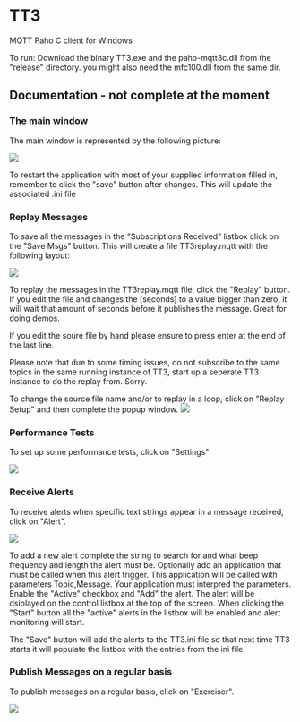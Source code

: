 TT3
===

MQTT Paho C client for Windows

To run: Download the binary TT3.exe and the paho-mqtt3c.dll from the "release" directory.  you might also need the mfc100.dll from the same dir.

Documentation - not complete at the moment
-------------
### The main window
The main window is represented by the following picture:

![](https://raw2.github.com/francoisvdm/TT3/master/TT3Screenshot.JPG)

To restart the application with most of your supplied information filled in, remember to click the "save" button
after changes.  This will update the associated .ini file

### Replay Messages
To save all the messages in the "Subscriptions Received" listbox click on the "Save Msgs" button.  This will create a file TT3replay.mqtt with the following layout:

![](https://raw2.github.com/francoisvdm/TT3/master/TT3replay.JPG)

To replay the messages in the TT3replay.mqtt file, click the "Replay" button.  If you edit the file and changes the [seconds] to a value bigger than zero, it will wait that amount of seconds before it publishes the message.  Great for doing demos.  

If you edit the soure file by hand please ensure to press enter at the end of the last line.

Please note that due to some timing issues, do not subscribe to the same topics in the same running instance of TT3, start up a seperate TT3 instance to do the replay from.  Sorry.

To change the source file name and/or to replay in a loop, click on "Replay Setup" and then complete the popup window.
![](https://raw2.github.com/francoisvdm/TT3/master/TT3replaySetup.JPG)
### Performance Tests
To set up some performance tests, click on "Settings"

![](https://raw2.github.com/francoisvdm/TT3/master/Settings.JPG)

### Receive Alerts
To receive alerts when specific text strings appear in a message received, click on "Alert".

![](https://raw2.github.com/francoisvdm/TT3/master/Alert.jpg)

To add a new alert complete the string to search for and what beep frequency and length the alert must be.  Optionally add an application that must be called when this alert trigger.  This application will be called with parameters Topic,Message.  Your application must interpred the parameters.  Enable the "Active" checkbox and "Add" the alert.  The alert will be dsiplayed on the control listbox at the top of the screen.  When clicking the "Start" button all the "active" alerts in the listbox will be enabled and alert monitoring will start.

The "Save" button will add the alerts to the TT3.ini file so that next time TT3 starts it will populate the listbox with the entries from the ini file.

### Publish Messages on a regular basis
To publish messages on a regular basis, click on "Exerciser".

![](https://raw2.github.com/francoisvdm/TT3/master/Exerciser.JPG)
